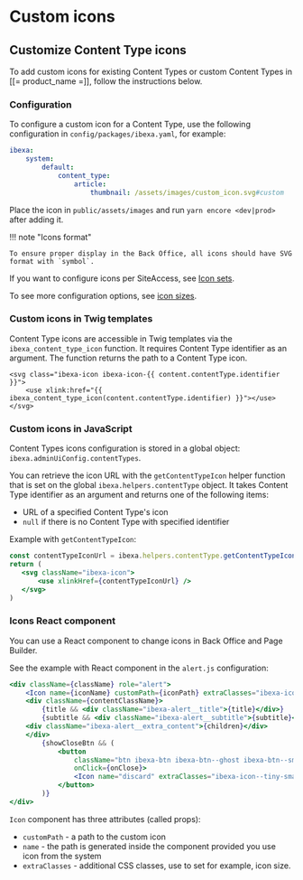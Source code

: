 # Custom icons

## Customize Content Type icons

To add custom icons for existing Content Types or custom Content Types in [[= product_name =]], follow the instructions below.

### Configuration

To configure a custom icon for a Content Type, use the following configuration in `config/packages/ibexa.yaml`, for example:

```yaml
ibexa:
    system:
        default:
            content_type:
                article:
                    thumbnail: /assets/images/custom_icon.svg#custom
```

Place the icon in `public/assets/images` and run `yarn encore <dev|prod>` after adding it.

!!! note "Icons format"

    To ensure proper display in the Back Office, all icons should have SVG format with `symbol`.

If you want to configure icons per SiteAccess, see [Icon sets](../guide/config_back_office.md#icon-sets).

To see more configuration options, see [icon sizes](../guide/content_rendering/twig_function_reference/other_twig_filters.md).

### Custom icons in Twig templates

Content Type icons are accessible in Twig templates via the `ibexa_content_type_icon` function.
It requires Content Type identifier as an argument. The function returns the path to a Content Type icon.

```twig
<svg class="ibexa-icon ibexa-icon-{{ content.contentType.identifier }}">
    <use xlink:href="{{ ibexa_content_type_icon(content.contentType.identifier) }}"></use>
</svg>
```

### Custom icons in JavaScript

Content Types icons configuration is stored in a global object: `ibexa.adminUiConfig.contentTypes`.

You can retrieve the icon URL with the `getContentTypeIcon` helper function that is set on the global `ibexa.helpers.contentType` object.
It takes Content Type identifier as an argument and returns one of the following items:

- URL of a specified Content Type's icon
- `null` if there is no Content Type with specified identifier

Example with `getContentTypeIcon`:

```jsx
const contentTypeIconUrl = ibexa.helpers.contentType.getContentTypeIconUrl(contentTypeIdentifier);
return (
   <svg className="ibexa-icon">
       <use xlinkHref={contentTypeIconUrl} />
   </svg>
)
```

### Icons React component

You can use a React component to change icons in Back Office and Page Builder.

See the example with React component in the `alert.js` configuration:

```jsx hl_lines="2"
<div className={className} role="alert">
    <Icon name={iconName} customPath={iconPath} extraClasses="ibexa-icon--small ibexa-alert__icon" />
    <div className={contentClassName}>
        {title && <div className="ibexa-alert__title">{title}</div>}
        {subtitle && <div className="ibexa-alert__subtitle">{subtitle}</div>}
    <div className="ibexa-alert__extra_content">{children}</div>
    </div>
        {showCloseBtn && (
            <button
                className="btn ibexa-btn ibexa-btn--ghost ibexa-btn--small ibexa-btn--no-text ibexa-alert__close-btn"
                onClick={onClose}>
                <Icon name="discard" extraClasses="ibexa-icon--tiny-small" />
            </button>
        )}
</div>
```

`Icon` component has three attributes (called props):

- `customPath` - a path to the custom icon
- `name` - the path is generated inside the component provided you use icon from the system
- `extraClasses` - additional CSS classes, use to set for example, icon size.